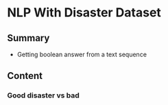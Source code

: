 # NLP With Disaster Dataset

## Summary

- Getting boolean answer from a text sequence

## Content

### Good disaster vs bad
